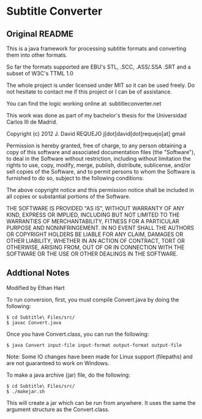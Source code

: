 Subtitle Converter
==================

Original README
---------------
This is a java framework for processing subtitle formats and converting them into other formats.

So far the formats supported are EBU's STL, .SCC, .ASS/.SSA .SRT and a subset of W3C's TTML 1.0

The whole project is under licensed under MIT so it can be used freely. Do not hesitate to contact me if this project or I can be of assistance.

You can find the logic working online at: subtitleconverter.net

This work was done as part of my bachelor's thesis for the Universidad Carlos III de Madrid.

Copyright (c) 2012 J. David REQUEJO
j[dot]david[dot]requejo[at] gmail

Permission is hereby granted, free of charge, to any person obtaining a copy of this software and associated documentation files (the "Software"), to deal in the Software without restriction, including without limitation the rights to use, copy, modify, merge, publish, distribute, sublicense, and/or sell copies of the Software, and to permit persons to whom the Software is furnished to do so, subject to the following conditions:

The above copyright notice and this permission notice shall be included in all copies or substantial portions of the Software.

THE SOFTWARE IS PROVIDED "AS IS", WITHOUT WARRANTY OF ANY KIND, EXPRESS OR IMPLIED, INCLUDING BUT NOT LIMITED TO THE WARRANTIES OF MERCHANTABILITY, FITNESS FOR A PARTICULAR PURPOSE AND NONINFRINGEMENT. IN NO EVENT SHALL THE AUTHORS OR COPYRIGHT HOLDERS BE LIABLE FOR ANY CLAIM, DAMAGES OR OTHER LIABILITY, WHETHER IN AN ACTION OF CONTRACT, TORT OR OTHERWISE, ARISING FROM, OUT OF OR IN CONNECTION WITH THE SOFTWARE OR THE USE OR OTHER DEALINGS IN THE SOFTWARE.

Addtional Notes
---------------
Modified by Ethan Hart

To run conversion, first, you must compile Convert.java by doing the following:

    $ cd Subtitle\ Files/src/
    $ javac Convert.java

Once you have Convert.class, you can run the following:

    $ java Convert input-file input-format output-format output-file

Note: Some IO changes have been made for Linux support (filepaths) and are
not guaranteed to work on Windows.

To make a java archive (jar) file, do the following:

    $ cd Subtitle\ Files/src/
    $ ./makejar.sh

This will create a jar which can be run from anywhere. It uses the same the
argument structure as the Convert.class.
